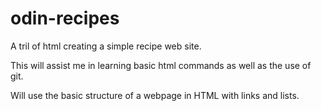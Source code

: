 # odin-recipes

A tril of html creating a simple recipe web site.

This will assist me in learning basic html commands as well as the use of git.

Will use the basic structure of a webpage in HTML with links and lists.
